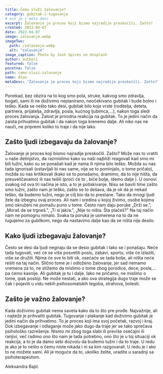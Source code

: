 ```yaml
---
title: Čemu služi žalovanje?
category: gubitak-i-tugovanje
# ovo je i meta desc
excerpt: Žalovanje je proces koji bismo najradije preskočili. Zašto?
created: 2022-04-07
date: 2022.04.07
image: zalovanje.webp
imageTwo:
  path: /zalovanje.webp
  alt: "zalovanje"
image_caption: Photo by Josh Spires on Unsplash
author: author1
featured: false
pocetna: false
path: cemu-sluzi-zalovanje
name: Aloo
metaDesc: "Žalovanje je proces koji bismo najradije preskočili. Zašto?"
---
```


Ponekad, bez obzira na to kog smo pola, struke, kakvog smo zdravlja, bogati, sami ili ne doživimo neplanirano, neočekivano gubitak i bude bolno i teško. Kada se nešto tako desi, gubitak bilo koje vrste (roditelja, deteta, partnera, prijatelja, zdravlja, posla, kućnog ljubimca,...), nakon toga sledi proces žalovanja. Žalost je prirodna reakcija na gubitak. To je jedini način da zaista prihvatimo gubitak i da nakon toga krenemo dalje. Ali niko nas ne nauči, ne pripremi koliko to traje i da nije lako.

## Zašto ljudi izbegavaju da žalovanje?

Žalovanje je proces koji bismo najradije preskočili. Zašto? Može nas to vratiti u naše detinjstvo, da razmislimo kako su naši najbliži reagovali kad smo mi bili tužni, kako su se ponašali kad je nama ili njima bilo teško. Možda su nas tada ignorisali (ostavljali bi nas same, nije se to pominjalo, o tome pričalo), možda su nas kritikovali (kako se to ponašamo, dramimo, da to nije ništa, da preuveličavamo) ili nas tešili (proći će to , biće bolje, idemo dalje ). U osnovi svakog od ova tri načina je isto, a to je potiskivanje. Nisu se bavili time zašto smo tužni, zašto nam je teško, zašto se to dešava, da je ok da je nekad teško, da budemo tužni, nego je cilj bio da to prestane. Tako da mnogi ljudi žele da izbegnu ovaj proces. Ali nam i sredina u kojoj živimo, osobe kojima smo okruženi ne pomažu puno u tome. Često nam daju poruke „Drži se.&quot;, „Moraš da se trgneš.&quot;, „Ti si jak/a.&quot;, „Nije to ništa. Šta plačeš?&quot; Na taj način nam ne pomognu nimalo. Svaka ta poruka je usmerena na to da ne tugujemo za gubitkom, nego da nastavimo dalje kao da se ništa nije desilo.

## Kako ljudi izbegavaju žalovanje?

Često se desi da ljudi negiraju da se desio gubitak i tako se i ponašaju. Neće tada tugovati, već će se više posvetiti poslu, zabavi, sportu, više će izlaziti, više se družiti. Njima će sve to biti ok, osećaće se tada bolje, ali ništa neće rešiti na taj način. Slično tome je i odloženo žalovanje, jer sad nemamo vremena za to, ne stižemo da mislimo o tome zbog porodice, dece, posla,... pa ćemo kasnije. Ali gubitak je tu i dalje. Iako ne pričamo, ne mislimo o tome, ipak postoji. Ne može nestati, a ako ova strategija dugo traje može se čak i pojaviti u vidu nekih psihosomatskih tegoba, strahova, bolesti.

## Zašto je važno žalovanje?

Kada doživimo gubitak nema saveta kako da to što pre prođe. Najvažnije, ali i najteže je prihvatiti gubitak. Tugovanje i plakanje kad doživimo gubitak je jedini način da prihvatimo. To je proces koji ima svoj početak, razvoj i kraj. Dok izbegavanje i odlaganje može jako dugo da traje jer se tako sprečava psihološko razrešenje. Nismo mi zbog toga slabi ili previše osećajni ili ranjivi, već radimo ono što nam je tada potrebno, ono što je u toj situaciji ok reakcija, a to je da damo sebi dozvolu da budemo tužni i da to traje. U redu je ako je to nešto o čemu niste nikada i ni sa kim razgovarali. U redu je i ako to ne možete sami. Ali je moguće da to, ukoliko želite, uradite u saradnji sa psihoterapeutom.

Aleksandra Bajić
